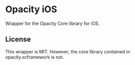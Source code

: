 # Opacity iOS

Wrapper for the Opacity Core library for iOS.

## License

This wrapper is MIT. However, the core library contained in opacity.xcframework is not.
